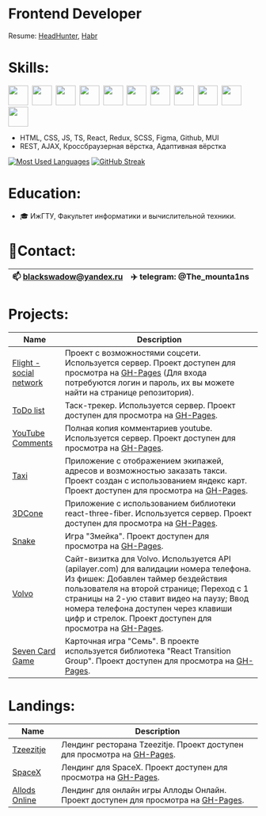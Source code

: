 # Frontend Developer

Resume: [HeadHunter](https://hh.ru/resume/28e56d45ff0c277c270039ed1f5a5337676859?disableBrowserCache=true&hhtmFrom=resume_list), [Habr](https://career.habr.com/tbsthemountainssay)

# Skills:
<img height="40" src="https://cdn.jsdelivr.net/gh/devicons/devicon/icons/html5/html5-original.svg" />&nbsp;
<img height="40" src="https://cdn.jsdelivr.net/gh/devicons/devicon/icons/css3/css3-original.svg" />&nbsp;
<img height="40" src="https://cdn.jsdelivr.net/gh/devicons/devicon/icons/javascript/javascript-original.svg" />&nbsp;
<img height="40" src="https://cdn.jsdelivr.net/gh/devicons/devicon/icons/typescript/typescript-original.svg" />&nbsp;
<img height="40" src="https://cdn.jsdelivr.net/gh/devicons/devicon/icons/react/react-original.svg" />&nbsp;
<img height="40" src="https://cdn.jsdelivr.net/gh/devicons/devicon/icons/redux/redux-original.svg" />&nbsp;
<img height="40" src="https://cdn.jsdelivr.net/gh/devicons/devicon/icons/sass/sass-original.svg" />&nbsp;
<img height="40" src="https://cdn.jsdelivr.net/gh/devicons/devicon/icons/figma/figma-original.svg" />&nbsp;
<img height="40" src="https://skillicons.dev/icons?i=git" />&nbsp;
<img height="40" src="https://cdn.jsdelivr.net/gh/devicons/devicon/icons/github/github-original.svg" />&nbsp;
<img height="40" src="https://skillicons.dev/icons?i=materialui" />

- HTML, CSS, JS, TS, React, Redux, SCSS, Figma, Github, MUI
- REST, AJAX, Кроссбраузерная вёрстка, Адаптивная вёрстка


[![Most Used Languages](https://github-readme-stats.vercel.app/api/top-langs/?username=TBSTheMountainsSay&layout=compact)](https://github.com/TBSTheMountainsSay?tab=repositories)
[![GitHub Streak](https://streak-stats.demolab.com?user=TBSTheMountainsSay&exclude_days=Sun%2CSat&card_height=170)](https://git.io/streak-stats)


# Education:
  - 🎓 ИжГТУ, Факультет информатики и вычислительной техники.

# 📱Contact:
| 📫 blackswadow@yandex.ru | ✈️ telegram: @The_mounta1ns |
| --- | --- |       
      
# Projects:
| Name | Description | 
| --- | --- | 
| [Flight - social network](https://github.com/TBSTheMountainsSay/social-network) | Проект с возможностями соцсети. Используется сервер. Проект доступен для просмотра на [GH-Pages](https://tbsthemountainssay.github.io/social-network/) (Для входа потребуются логин и пароль, их вы можете найти на странице репозитория). |
| [ToDo list](https://github.com/TBSTheMountainsSay/ToDo) | Таск-трекер. Используется сервер. Проект доступен для просмотра на [GH-Pages](https://tbsthemountainssay.github.io/ToDo/). | 
| [YouTube Comments](https://github.com/TBSTheMountainsSay/CommentsTSX) | Полная копия комментариев youtube. Используется сервер. Проект доступен для просмотра на [GH-Pages](https://tbsthemountainssay.github.io/CommentsTSX/). |
| [Taxi](https://github.com/TBSTheMountainsSay/Taxi_YandexMaps) | Приложение с отображением экипажей, адресов и возможностью заказать такси. Проект создан с использованием яндекс карт. Проект доступен для просмотра на [GH-Pages](https://tbsthemountainssay.github.io/Taxi_YandexMaps/). | 
| [3DCone](https://github.com/TBSTheMountainsSay/3dCone) | Приложение с использованием библиотеки react-three-fiber. Используется сервер. Проект доступен для просмотра на [GH-Pages](https://tbsthemountainssay.github.io/3dCone/). | 
| [Snake](https://github.com/TBSTheMountainsSay/Snake) | Игра "Змейка". Проект доступен для просмотра на [GH-Pages](https://tbsthemountainssay.github.io/Snake/). | 
| [Volvo](https://github.com/TBSTheMountainsSay/Volvo) | Сайт-визитка для Volvo. Используется API (apilayer.com) для валидации номера телефона. Из фишек: Добавлен таймер бездействия пользователя на второй странице; Переход с 1 страницы на 2-ую ставит видео на паузу; Ввод номера телефона доступен через клавиши цифр и стрелок. Проект доступен для просмотра на [GH-Pages](https://tbsthemountainssay.github.io/Volvo/). | 
| [Seven Card Game](https://github.com/TBSTheMountainsSay/Seven) | Карточная игра "Семь". В проекте используется библиотека "React Transition Group". Проект доступен для просмотра на [GH-Pages](https://tbsthemountainssay.github.io/Seven/). | 

# Landings:
| Name | Description | 
| --- | --- | 
| [Tzeezitje](https://github.com/TBSTheMountainsSay/Tzeezitje_Layout) | Лендинг ресторана Tzeezitje. Проект доступен для просмотра на [GH-Pages](https://tbsthemountainssay.github.io/Tzeezitje_Layout/). |
| [SpaceX](https://github.com/TBSTheMountainsSay/Elon-Musk-Layout) | Лендинг для SpaceX. Проект доступен для просмотра на [GH-Pages](https://tbsthemountainssay.github.io/Elon-Musk-Layout/). | 
| [Allods Online](https://github.com/TBSTheMountainsSay/Allods-Online-Layout) | Лендинг для онлайн игры Аллоды Онлайн. Проект доступен для просмотра на [GH-Pages](https://tbsthemountainssay.github.io/Allods-Online-Layout/). |



